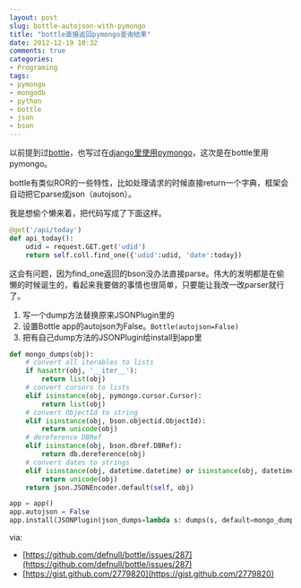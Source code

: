 ```yaml
---
layout: post
slug: bottle-autojson-with-pymongo
title: "bottle直接返回pymongo查询结果"
date: 2012-12-19 10:32
comments: true
categories:
- Programing
tags:
- pymongo
- mongodb
- python
- bottle
- json
- bson
---
```


以前提到过[bottle](/bottle-i-love-this-framework/)，也写过在[django里使用pymongo](/use-mongodb-with-django/)，这次是在bottle里用pymongo。

bottle有类似ROR的一些特性，比如处理请求的时候直接return一个字典，框架会自动把它parse成json（autojson）。

我是想偷个懒来着，把代码写成了下面这样。

```py
@get('/api/today')
def api_today():
    udid = request.GET.get('udid')
    return self.coll.find_one({'udid':udid, 'date':today})
```

这会有问题，因为find_one返回的bson没办法直接parse。伟大的发明都是在偷懒的时候诞生的，看起来我要做的事情也很简单，只要能让我改一改parser就行了。

1. 写一个dump方法替换原来JSONPlugin里的
2. 设置Bottle app的autojson为False。`Bottle(autojson=False)`
3. 把有自己dump方法的JSONPlugin给install到app里

```py
def mongo_dumps(obj):
    # convert all iterables to lists
    if hasattr(obj, '__iter__'):
        return list(obj)
    # convert cursors to lists
    elif isinstance(obj, pymongo.cursor.Cursor):
        return list(obj)
    # convert ObjectId to string
    elif isinstance(obj, bson.objectid.ObjectId):
        return unicode(obj)
    # dereference DBRef
    elif isinstance(obj, bson.dbref.DBRef):
        return db.dereference(obj)
    # convert dates to strings
    elif isinstance(obj, datetime.datetime) or isinstance(obj, datetime.date) or isinstance(obj, datetime.time):
        return unicode(obj)
    return json.JSONEncoder.default(self, obj)

app = app()
app.autojson = False
app.install(JSONPlugin(json_dumps=lambda s: dumps(s, default=mongo_dumps)))
```

via:

 * [https://github.com/defnull/bottle/issues/287](https://github.com/defnull/bottle/issues/287)
 * [https://gist.github.com/2779820](https://gist.github.com/2779820)